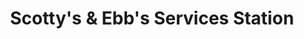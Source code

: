 ---
title: "Scotty's & Ebb's Services Station"
url: /elk-park/scottys-and-ebbs-services-station/
shop: convenience
---